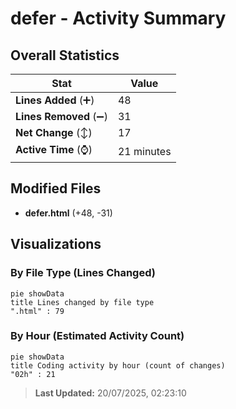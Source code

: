 # defer - Activity Summary 

## Overall Statistics

| Stat                   | Value                                                             |
| ---------------------- | ----------------------------------------------------------------- |
| **Lines Added** (➕)   | 48                                          |
| **Lines Removed** (➖) | 31                                        |
| **Net Change** (↕)    | 17                |
| **Active Time** (⌚)   | 21 minutes |


## Modified Files
- **defer.html** (+48, -31)

## Visualizations

### By File Type (Lines Changed)

```mermaid
pie showData
title Lines changed by file type
".html" : 79
```

### By Hour (Estimated Activity Count)

```mermaid
pie showData
title Coding activity by hour (count of changes)
"02h" : 21
```


> **Last Updated:** 20/07/2025, 02:23:10